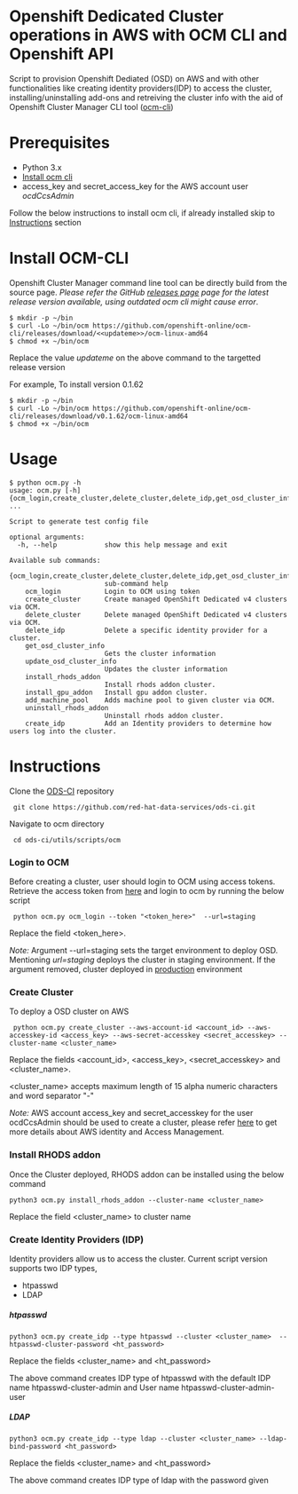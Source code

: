 # Openshift Dedicated Cluster operations in AWS with OCM CLI and Openshift API
Script to provision Openshift Dediated (OSD) on AWS and with other functionalities like creating identity providers(IDP) to access the cluster, installing/uninstalling add-ons and retreiving the cluster info with the aid of Openshift Cluster Manager CLI tool ([ocm-cli](https://github.com/openshift-online/ocm-cli.git))

# Prerequisites
- Python 3.x
- [Install ocm cli](#Install%20OCM-CLI)
- access_key and secret_access_key for the AWS account user *ocdCcsAdmin*

Follow the below instructions to install ocm cli, if already installed skip to [Instructions](#Instructions) section

# Install OCM-CLI
Openshift Cluster Manager command line tool can be directly build from the source page.
_Please refer the GitHub
[releases page](https://github.com/openshift-online/ocm-cli/releases) page for the latest release version available, using outdated ocm cli might cause error_. 

```
$ mkdir -p ~/bin
$ curl -Lo ~/bin/ocm https://github.com/openshift-online/ocm-cli/releases/download/<<updateme>>/ocm-linux-amd64
$ chmod +x ~/bin/ocm
```
Replace the value *updateme* on the above command to the targetted release version

For example, To install version 0.1.62

```
$ mkdir -p ~/bin
$ curl -Lo ~/bin/ocm https://github.com/openshift-online/ocm-cli/releases/download/v0.1.62/ocm-linux-amd64
$ chmod +x ~/bin/ocm
```

# Usage
```
$ python ocm.py -h
usage: ocm.py [-h] {ocm_login,create_cluster,delete_cluster,delete_idp,get_osd_cluster_info,update_osd_cluster_info,install_rhods_addon,install_gpu_addon,add_machine_pool,uninstall_rhods_addon,create_idp} ...

Script to generate test config file

optional arguments:
  -h, --help            show this help message and exit

Available sub commands:
  {ocm_login,create_cluster,delete_cluster,delete_idp,get_osd_cluster_info,update_osd_cluster_info,install_rhods_addon,install_gpu_addon,add_machine_pool,uninstall_rhods_addon,create_idp}
                        sub-command help
    ocm_login           Login to OCM using token
    create_cluster      Create managed OpenShift Dedicated v4 clusters via OCM.
    delete_cluster      Delete managed OpenShift Dedicated v4 clusters via OCM.
    delete_idp          Delete a specific identity provider for a cluster.
    get_osd_cluster_info
                        Gets the cluster information
    update_osd_cluster_info
                        Updates the cluster information
    install_rhods_addon
                        Install rhods addon cluster.
    install_gpu_addon   Install gpu addon cluster.
    add_machine_pool    Adds machine pool to given cluster via OCM.
    uninstall_rhods_addon
                        Uninstall rhods addon cluster.
    create_idp          Add an Identity providers to determine how users log into the cluster.
```

# Instructions
Clone the [ODS-CI](https://github.com/red-hat-data-services/ods-ci.git) repository
    
``` git clone https://github.com/red-hat-data-services/ods-ci.git```
    
Navigate to ocm directory
    
``` cd ods-ci/utils/scripts/ocm```
    
### Login to OCM
Before creating a cluster, user should login to OCM using access tokens.
Retrieve the access token from [here](https://console.redhat.com/openshift/token/show) and login to ocm by running the below script
    
``` python ocm.py ocm_login --token "<token_here>"  --url=staging```
    
Replace the field <token_here>.

*Note:* Argument --url=staging sets the target environment to deploy OSD. Mentioning _url=staging_ deploys the cluster in staging environment. If the argument removed, cluster deployed in [production](https://console.redhat.com/) environment

### Create Cluster
To deploy a OSD cluster on AWS

``` python ocm.py create_cluster --aws-account-id <account_id> --aws-accesskey-id <access_key> --aws-secret-accesskey <secret_accesskey> --cluster-name <cluster_name>```
    
Replace the fields <account_id>, <access_key>, <secret_accesskey> and <cluster_name>.

<cluster_name> accepts maximum length of 15 alpha numeric characters and word separator "-"

*Note:* AWS account access_key and secret_accesskey for the user ocdCcsAdmin should be used to create a cluster, please refer [here](https://docs.aws.amazon.com/IAM/latest/UserGuide/introduction.html) to get more details about AWS identity and Access Management.

### Install RHODS addon

Once the Cluster deployed, RHODS addon can be installed using the below command
    
```python3 ocm.py install_rhods_addon --cluster-name <cluster_name>```
    
Replace the field <cluster_name> to cluster name

### Create Identity Providers (IDP)
    
Identity providers allow us to access the cluster. Current script version supports two IDP types,
- htpasswd
- LDAP
    
##### htpasswd
    
```python3 ocm.py create_idp --type htpasswd --cluster <cluster_name>  --htpasswd-cluster-password <ht_password>```
    
Replace the fields <cluster_name> and <ht_password>

The above command creates IDP type of htpasswd with the default IDP name htpasswd-cluster-admin and User name htpasswd-cluster-admin-user
   
##### LDAP

```python3 ocm.py create_idp --type ldap --cluster <cluster_name> --ldap-bind-password <ht_password>```
    
Replace the fields <cluster_name> and <ht_password>
    
The above command creates IDP type of ldap with the password given
